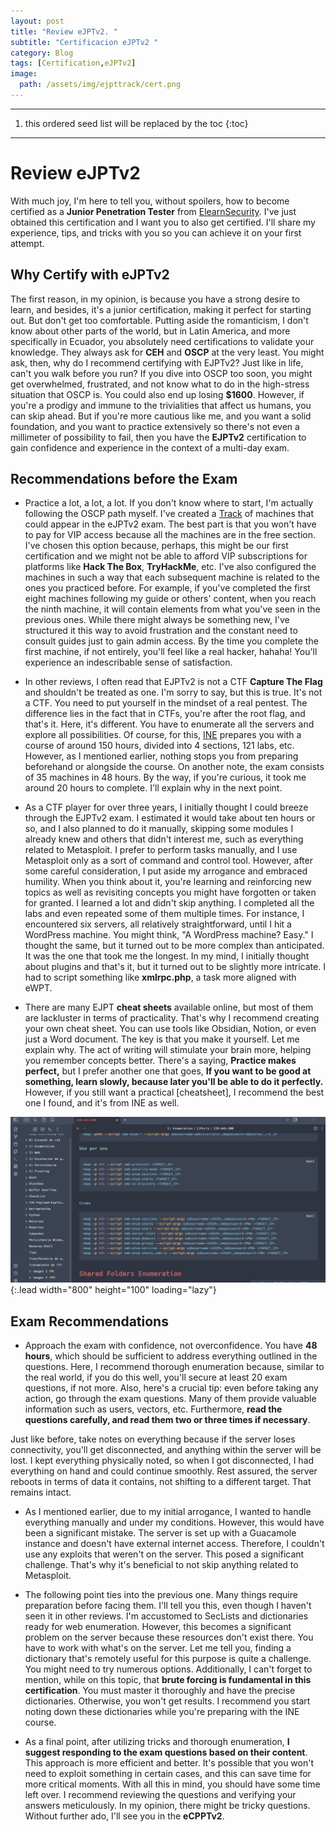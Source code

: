```yaml
---
layout: post
title: "Review eJPTv2. "
subtitle: "Certificacion eJPTv2 "
category: Blog
tags: [Certification,eJPTv2]
image:
  path: /assets/img/ejpttrack/cert.png
---
```


***

<!--more-->

1. this ordered seed list will be replaced by the toc
{:toc}

***

# Review eJPTv2

With much joy, I'm here to tell you, without spoilers, how to become certified as a **Junior Penetration Tester** from [ElearnSecurity]. I've just obtained this certification and I want you to also get certified. I'll share my experience, tips, and tricks with you so you can achieve it on your first attempt.

[ElearnSecurity]: https://elearnsecurity.com/product/ejpt-certification/


## Why Certify with eJPTv2

The first reason, in my opinion, is because you have a strong desire to learn, and besides, it's a junior certification, making it perfect for starting out. But don't get too comfortable. Putting aside the romanticism, I don't know about other parts of the world, but in Latin America, and more specifically in Ecuador, you absolutely need certifications to validate your knowledge. They always ask for **CEH** and **OSCP** at the very least. You might ask, then, why do I recommend certifying with EJPTv2? Just like in life, can't you walk before you run? If you dive into OSCP too soon, you might get overwhelmed, frustrated, and not know what to do in the high-stress situation that OSCP is. You could also end up losing **$1600**. However, if you're a prodigy and immune to the trivialities that affect us humans, you can skip ahead. But if you're more cautious like me, and you want a solid foundation, and you want to practice extensively so there's not even a millimeter of possibility to fail, then you have the **EJPTv2** certification to gain confidence and experience in the context of a multi-day exam.

## Recommendations before the Exam

- Practice a lot, a lot, a lot. If you don't know where to start, I'm actually following the OSCP path myself. I've created a [Track] of machines that could appear in the eJPTv2 exam. The best part is that you won't have to pay for VIP access because all the machines are in the free section. I've chosen this option because, perhaps, this might be our first certification and we might not be able to afford VIP subscriptions for platforms like **Hack The Box**, **TryHackMe**, etc. I've also configured the machines in such a way that each subsequent machine is related to the ones you practiced before. For example, if you've completed the first eight machines following my guide or others' content, when you reach the ninth machine, it will contain elements from what you've seen in the previous ones. While there might always be something new, I've structured it this way to avoid frustration and the constant need to consult guides just to gain admin access. By the time you complete the first machine, if not entirely, you'll feel like a real hacker, hahaha! You'll experience an indescribable sense of satisfaction.

[Track]: (https://4xloff.github.io/blog/Road-to-eJPTv2.html)

- In other reviews, I often read that EJPTv2 is not a CTF **Capture The Flag** and shouldn't be treated as one. I'm sorry to say, but this is true. It's not a CTF. You need to put yourself in the mindset of a real pentest. The difference lies in the fact that in CTFs, you're after the root flag, and that's it. Here, it's different. You have to enumerate all the servers and explore all possibilities. Of course, for this, [INE] prepares you with a course of around 150 hours, divided into 4 sections, 121 labs, etc. However, as I mentioned earlier, nothing stops you from preparing beforehand or alongside the course. On another note, the exam consists of 35 machines in 48 hours. By the way, if you're curious, it took me around 20 hours to complete. I'll explain why in the next point.

[INE]: (https://my.ine.com/CyberSecurity/learning-paths/61f88d91-79ff-4d8f-af68-873883dbbd8c/penetration-testing-student)

- As a CTF player for over three years, I initially thought I could breeze through the EJPTv2 exam. I estimated it would take about ten hours or so, and I also planned to do it manually, skipping some modules I already knew and others that didn't interest me, such as everything related to Metasploit. I prefer to perform tasks manually, and I use Metasploit only as a sort of command and control tool. However, after some careful consideration, I put aside my arrogance and embraced humility. When you think about it, you're learning and reinforcing new topics as well as revisiting concepts you might have forgotten or taken for granted. I learned a lot and didn't skip anything. I completed all the labs and even repeated some of them multiple times. For instance, I encountered six servers, all relatively straightforward, until I hit a WordPress machine. You might think, "A WordPress machine? Easy." I thought the same, but it turned out to be more complex than anticipated. It was the one that took me the longest. In my mind, I initially thought about plugins and that's it, but it turned out to be slightly more intricate. I had to script something like **xmlrpc.php**, a task more aligned with eWPT.

- There are many EJPT **cheat sheets** available online, but most of them are lackluster in terms of practicality. That's why I recommend creating your own cheat sheet. You can use tools like Obsidian, Notion, or even just a Word document. The key is that you make it yourself. Let me explain why. The act of writing will stimulate your brain more, helping you remember concepts better. There's a saying, **Practice makes perfect,** but I prefer another one that goes, **If you want to be good at something, learn slowly, because later you'll be able to do it perfectly.** However, if you still want a practical [cheatsheet], I recommend the best one I found, and it's from INE as well.


![list](/assets/img/ejpttrack/cheet.png){:.lead width="800" height="100" loading="lazy"}


[cheetsheet]: (https://blog.syselement.com/ine/courses/ejpt/ejpt-cheatsheet)

## Exam Recommendations

- Approach the exam with confidence, not overconfidence. You have **48 hours**, which should be sufficient to address everything outlined in the questions. Here, I recommend thorough enumeration because, similar to the real world, if you do this well, you'll secure at least 20 exam questions, if not more. Also, here's a crucial tip: even before taking any action, go through the exam questions. Many of them provide valuable information such as users, vectors, etc. Furthermore, **read the questions carefully, and read them two or three times if necessary**.

Just like before, take notes on everything because if the server loses connectivity, you'll get disconnected, and anything within the server will be lost. I kept everything physically noted, so when I got disconnected, I had everything on hand and could continue smoothly. Rest assured, the server reboots in terms of data it contains, not shifting to a different target. That remains intact.

- As I mentioned earlier, due to my initial arrogance, I wanted to handle everything manually and under my conditions. However, this would have been a significant mistake. The server is set up with a Guacamole instance and doesn't have external internet access. Therefore, I couldn't use any exploits that weren't on the server. This posed a significant challenge. That's why it's beneficial to not skip anything related to Metasploit.

- The following point ties into the previous one. Many things require preparation before facing them. I'll tell you this, even though I haven't seen it in other reviews. I'm accustomed to SecLists and dictionaries ready for web enumeration. However, this becomes a significant problem on the server because these resources don't exist there. You have to work with what's on the server. Let me tell you, finding a dictionary that's remotely useful for this purpose is quite a challenge. You might need to try numerous options. Additionally, I can't forget to mention, while on this topic, that **brute forcing is fundamental in this certification**. You must master it thoroughly and have the precise dictionaries. Otherwise, you won't get results. I recommend you start noting down these dictionaries while you're preparing with the INE course.

- As a final point, after utilizing tricks and thorough enumeration, **I suggest responding to the exam questions based on their content**. This approach is more efficient and better. It's possible that you won't need to exploit something in certain cases, and this can save time for more critical moments. With all this in mind, you should have some time left over. I recommend reviewing the questions and verifying your answers meticulously. In my opinion, there might be tricky questions. Without further ado, I'll see you in the **eCPPTv2**.
